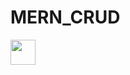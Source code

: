 # MERN_CRUD

<img src="https://user-images.githubusercontent.com/88779731/163977767-669553a4-108e-42ed-bccb-e07309466b22.jpg"  width="40" >
